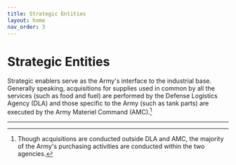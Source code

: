 ```yaml
---
title: Strategic Entities
layout: home
nav_order: 3
---
```


# Strategic Entities

Strategic enablers serve as the Army's interface to the industrial base. Generally speaking, acquisitions for supplies used in common by all the services (such as food and fuel) are performed by the Defense Logistics Agency (DLA) and those specific to the Army (such as tank parts) are executed by the Army Materiel Command (AMC).[^1]

----

[^1]: Though acquisitions are conducted outside DLA and AMC, the majority of the Army's purchasing activities are conducted within the two agencies.
